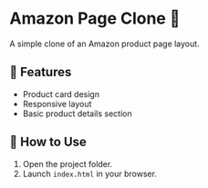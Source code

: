# Amazon Page Clone 🛒

A simple clone of an Amazon product page layout.

## 🚀 Features
- Product card design
- Responsive layout
- Basic product details section

## 📂 How to Use
1. Open the project folder.
2. Launch `index.html` in your browser.

